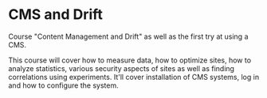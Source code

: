 # CMS and Drift
Course "Content Management and Drift" as well as the first try at using a CMS.

This course will cover how to measure data, how to optimize sites, how to analyze statistics, various security aspects of sites as well as finding correlations using experiments. It'll cover installation of CMS systems, log in and how to configure the system.
